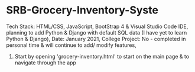 # SRB-Grocery-Inventory-Syste

Tech Stack:        HTML/CSS, JavaScript, BootStrap 4 & Visual Studio Code IDE, planning to add Python & Django with default SQL data (I have yet to learn Python & Django),
Date:              January 2021,
College Project:   No - completed in personal time & will continue to add/ modify features,

1. Start by opening 'grocery-inventory.html' to start on the main page & to navigate through the app

